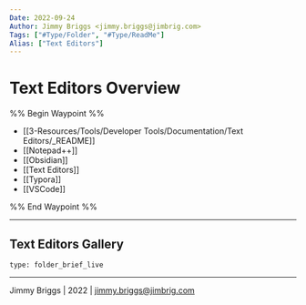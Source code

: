 ```yaml
---
Date: 2022-09-24
Author: Jimmy Briggs <jimmy.briggs@jimbrig.com>
Tags: ["#Type/Folder", "#Type/ReadMe"]
Alias: ["Text Editors"]
---
```


# Text Editors Overview

%% Begin Waypoint %%
- [[3-Resources/Tools/Developer Tools/Documentation/Text Editors/_README]]
- [[Notepad++]]
- [[Obsidian]]
- [[Text Editors]]
- [[Typora]]
- [[VSCode]]

%% End Waypoint %%

***

## Text Editors Gallery

 
```ccard
type: folder_brief_live
```
 

***

Jimmy Briggs | 2022 | <jimmy.briggs@jimbrig.com>



